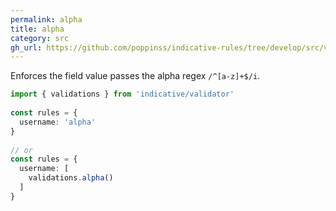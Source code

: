 ```yaml
---
permalink: alpha
title: alpha
category: src
gh_url: https://github.com/poppinss/indicative-rules/tree/develop/src/validations/string/alpha.ts
---
```


Enforces the field value passes the alpha regex `/^[a-z]+$/i`.
 
```ts
import { validations } from 'indicative/validator'
 
const rules = {
  username: 'alpha'
}
 
// or
const rules = {
  username: [
    validations.alpha()
  ]
}
```